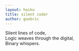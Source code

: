 ```yaml
---
layout: haiku
title: silent coder
author: goobric
---
```


Silent lines of code,<br>
Logic weaves through the digital,<br>
Binary whispers.<br>